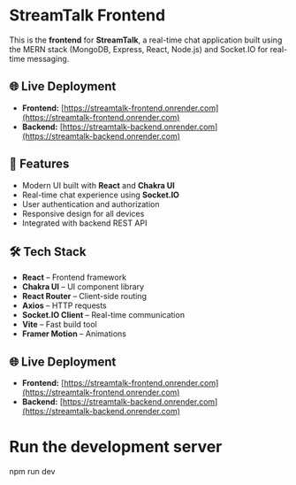 # StreamTalk Frontend

This is the **frontend** for **StreamTalk**, a real-time chat application built using the MERN stack (MongoDB, Express, React, Node.js) and Socket.IO for real-time messaging.

## 🌐 Live Deployment
- **Frontend:** [https://streamtalk-frontend.onrender.com](https://streamtalk-frontend.onrender.com)  
- **Backend:** [https://streamtalk-backend.onrender.com](https://streamtalk-backend.onrender.com)


## 🚀 Features
- Modern UI built with **React** and **Chakra UI**
- Real-time chat experience using **Socket.IO**
- User authentication and authorization
- Responsive design for all devices
- Integrated with backend REST API

## 🛠 Tech Stack
- **React** – Frontend framework
- **Chakra UI** – UI component library
- **React Router** – Client-side routing
- **Axios** – HTTP requests
- **Socket.IO Client** – Real-time communication
- **Vite** – Fast build tool
- **Framer Motion** – Animations

## 🌐 Live Deployment
- **Frontend:** [https://streamtalk-frontend.onrender.com](https://streamtalk-frontend.onrender.com)  
- **Backend:** [https://streamtalk-backend.onrender.com](https://streamtalk-backend.onrender.com)


# Run the development server
npm run dev
